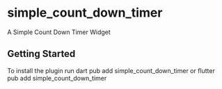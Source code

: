 # simple_count_down_timer

A Simple Count Down Timer Widget

## Getting Started
To install the plugin run dart pub add simple_count_down_timer or flutter pub add simple_count_down_timer
